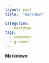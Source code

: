 ```yaml
---
layout: post
title:  "markdown"

categories:
  - markdown
tags:
  - computer
  - grammer
---
```



**Markdown**
